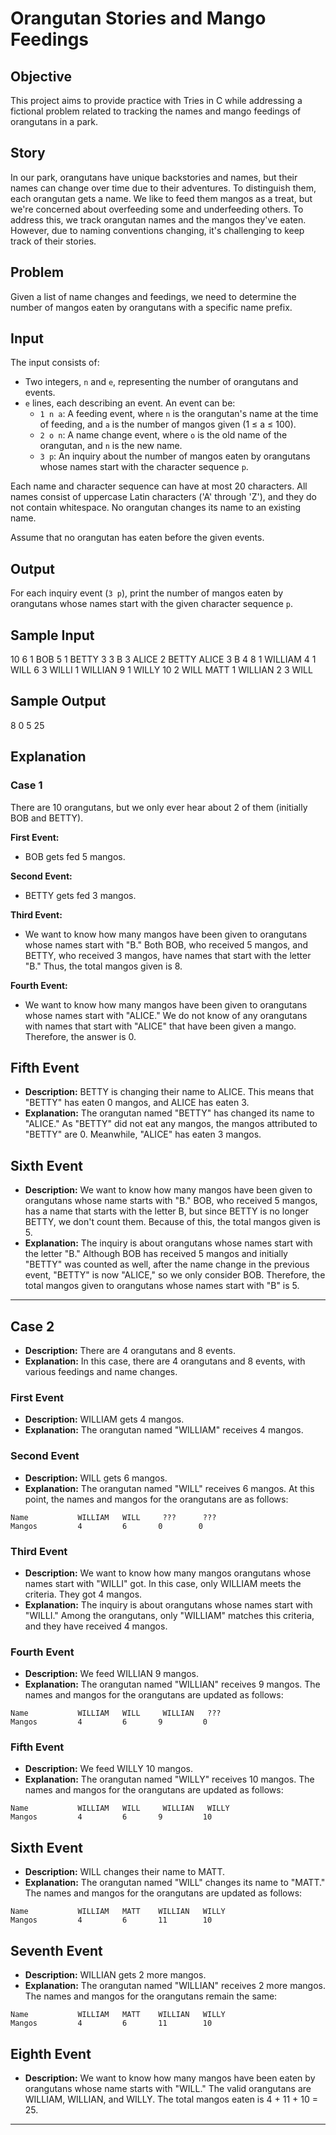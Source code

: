 # Orangutan Stories and Mango Feedings

## Objective
This project aims to provide practice with Tries in C while addressing a fictional problem related to tracking the names and mango feedings of orangutans in a park.

## Story
In our park, orangutans have unique backstories and names, but their names can change over time due to their adventures. To distinguish them, each orangutan gets a name. We like to feed them mangos as a treat, but we're concerned about overfeeding some and underfeeding others.
To address this, we track orangutan names and the mangos they've eaten. However, due to naming conventions changing, it's challenging to keep track of their stories.

## Problem
Given a list of name changes and feedings, we need to determine the number of mangos eaten by orangutans with a specific name prefix.

## Input
The input consists of:
- Two integers, `n` and `e`, representing the number of orangutans and events.
- `e` lines, each describing an event. An event can be:
  - `1 n a`: A feeding event, where `n` is the orangutan's name at the time of feeding, and `a` is the number of mangos given (1 ≤ a ≤ 100).
  - `2 o n`: A name change event, where `o` is the old name of the orangutan, and `n` is the new name.
  - `3 p`: An inquiry about the number of mangos eaten by orangutans whose names start with the character sequence `p`.

Each name and character sequence can have at most 20 characters. All names consist of uppercase Latin characters ('A' through 'Z'), and they do not contain whitespace. No orangutan changes its name to an existing name.

Assume that no orangutan has eaten before the given events.

## Output
For each inquiry event (`3 p`), print the number of mangos eaten by orangutans whose names start with the given character sequence `p`.

## Sample Input
10 6
1 BOB 5
1 BETTY 3
3 B
3 ALICE
2 BETTY ALICE
3 B
4 8
1 WILLIAM 4
1 WILL 6
3 WILLI
1 WILLIAN 9
1 WILLY 10
2 WILL MATT
1 WILLIAN 2
3 WILL

## Sample Output
8
0
5
25

## Explanation

### Case 1

There are 10 orangutans, but we only ever hear about 2 of them (initially BOB and BETTY).

**First Event:**
- BOB gets fed 5 mangos.

**Second Event:**
- BETTY gets fed 3 mangos.

**Third Event:**
- We want to know how many mangos have been given to orangutans whose names start with "B." Both BOB, who received 5 mangos, and BETTY, who received 3 mangos, have names that start with the letter "B." Thus, the total mangos given is 8.

**Fourth Event:**
- We want to know how many mangos have been given to orangutans whose names start with "ALICE." We do not know of any orangutans with names that start with "ALICE" that have been given a mango. Therefore, the answer is 0.

## Fifth Event

- **Description:** BETTY is changing their name to ALICE. This means that "BETTY" has eaten 0 mangos, and ALICE has eaten 3.
- **Explanation:** The orangutan named "BETTY" has changed its name to "ALICE." As "BETTY" did not eat any mangos, the mangos attributed to "BETTY" are 0. Meanwhile, "ALICE" has eaten 3 mangos.

## Sixth Event

- **Description:** We want to know how many mangos have been given to orangutans whose name starts with "B." BOB, who received 5 mangos, has a name that starts with the letter B, but since BETTY is no longer BETTY, we don't count them. Because of this, the total mangos given is 5.
- **Explanation:** The inquiry is about orangutans whose names start with the letter "B." Although BOB has received 5 mangos and initially "BETTY" was counted as well, after the name change in the previous event, "BETTY" is now "ALICE," so we only consider BOB. Therefore, the total mangos given to orangutans whose names start with "B" is 5.

---

## Case 2

- **Description:** There are 4 orangutans and 8 events.
- **Explanation:** In this case, there are 4 orangutans and 8 events, with various feedings and name changes.

### First Event

- **Description:** WILLIAM gets 4 mangos.
- **Explanation:** The orangutan named "WILLIAM" receives 4 mangos.

### Second Event

- **Description:** WILL gets 6 mangos.
- **Explanation:** The orangutan named "WILL" receives 6 mangos. At this point, the names and mangos for the orangutans are as follows:

```
Name           WILLIAM   WILL     ???      ???
Mangos         4         6       0        0
```

### Third Event

- **Description:** We want to know how many mangos orangutans whose names start with "WILLI" got. In this case, only WILLIAM meets the criteria. They got 4 mangos.
- **Explanation:** The inquiry is about orangutans whose names start with "WILLI." Among the orangutans, only "WILLIAM" matches this criteria, and they have received 4 mangos.

### Fourth Event

- **Description:** We feed WILLIAN 9 mangos.
- **Explanation:** The orangutan named "WILLIAN" receives 9 mangos. The names and mangos for the orangutans are updated as follows:

```
Name           WILLIAM   WILL     WILLIAN   ???
Mangos         4         6       9         0
```

### Fifth Event

- **Description:** We feed WILLY 10 mangos.
- **Explanation:** The orangutan named "WILLY" receives 10 mangos. The names and mangos for the orangutans are updated as follows:

```
Name           WILLIAM   WILL     WILLIAN   WILLY
Mangos         4         6       9         10
```

## Sixth Event

- **Description:** WILL changes their name to MATT.
- **Explanation:** The orangutan named "WILL" changes its name to "MATT." The names and mangos for the orangutans are updated as follows:

```
Name           WILLIAM   MATT    WILLIAN   WILLY
Mangos         4         6       11        10
```

## Seventh Event

- **Description:** WILLIAN gets 2 more mangos.
- **Explanation:** The orangutan named "WILLIAN" receives 2 more mangos. The names and mangos for the orangutans remain the same:

```
Name           WILLIAM   MATT    WILLIAN   WILLY
Mangos         4         6       11        10
```

## Eighth Event

- **Description:** We want to know how many mangos have been eaten by orangutans whose name starts with "WILL." The valid orangutans are WILLIAM, WILLIAN, and WILLY. The total mangos eaten is 4 + 11 + 10 = 25.

---
